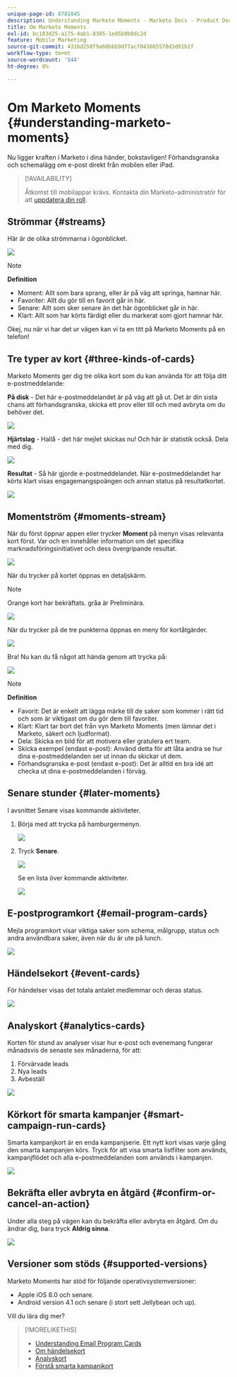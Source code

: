 ```yaml
---
unique-page-id: 8781845
description: Understanding Marketo Moments - Marketo Docs - Product Documentation
title: Om Marketo Moments
exl-id: bc103d25-a175-4ab1-8305-1e05b9b0dc2d
feature: Mobile Marketing
source-git-commit: 431bd258f9a68bbb9df7acf043085578d3d91b1f
workflow-type: tm+mt
source-wordcount: '544'
ht-degree: 0%

---
```


# Om Marketo Moments {#understanding-marketo-moments}

Nu ligger kraften i Marketo i dina händer, bokstavligen! Förhandsgranska och schemalägg om e-post direkt från mobilen eller iPad.

>[!AVAILABILITY]
>
>
>Åtkomst till mobilappar krävs. Kontakta din Marketo-administratör för att [uppdatera din roll](/help/marketo/product-docs/administration/users-and-roles/managing-user-roles-and-permissions.md).

## Strömmar {#streams}

Här är de olika strömmarna i ögonblicket.

![](assets/image2015-7-15-15-3a6-3a10.png)

>[!NOTE]
>
>**Definition**
>
>* Moment: Allt som bara sprang, eller är på väg att springa, hamnar här.
>* Favoriter: Allt du gör till en favorit går in här.
>* Senare: Allt som sker senare än det här ögonblicket går in här.
>* Klart: Allt som har körts färdigt eller du markerat som gjort hamnar här.

Okej, nu när vi har det ur vägen kan vi ta en titt på Marketo Moments på en telefon!

## Tre typer av kort {#three-kinds-of-cards}

Marketo Moments ger dig tre olika kort som du kan använda för att följa ditt e-postmeddelande:

**På disk** - Det här e-postmeddelandet är på väg att gå ut. Det är din sista chans att förhandsgranska, skicka ett prov eller till och med avbryta om du behöver det.

![](assets/image2015-7-17-11-3a25-3a48.png)

**Hjärtslag** - Hallå - det här mejlet skickas nu! Och här är statistik också. Dela med dig.

![](assets/image2015-7-17-11-3a27-3a22.png)

**Resultat** - Så här gjorde e-postmeddelandet. När e-postmeddelandet har körts klart visas engagemangspoängen och annan status på resultatkortet.

![](assets/image2015-7-17-11-3a43-3a28.png)

## Momentström {#moments-stream}

När du först öppnar appen eller trycker **Moment** på menyn visas relevanta kort först. Var och en innehåller information om det specifika marknadsföringsinitiativet och dess övergripande resultat.

![](assets/image2015-7-15-10-3a46-3a19.png)

När du trycker på kortet öppnas en detaljskärm.

>[!NOTE]
>
>Orange kort har bekräftats. gråa är Preliminära.

![](assets/image2015-9-25-9-3a37-3a26.png)

När du trycker på de tre punkterna öppnas en meny för kortåtgärder.

![](assets/image2015-7-15-10-3a47-3a34.png)

Bra! Nu kan du få något att hända genom att trycka på:

![](assets/image2015-7-15-10-3a49-3a20.png)

>[!NOTE]
>
>**Definition**
>
>* Favorit: Det är enkelt att lägga märke till de saker som kommer i rätt tid och som är viktigast om du gör dem till favoriter.
>* Klart: Klart tar bort det från vyn Marketo Moments (men lämnar det i Marketo, säkert och ljudformat).
>* Dela: Skicka en bild för att motivera eller gratulera ert team.
>* Skicka exempel (endast e-post): Använd detta för att låta andra se hur dina e-postmeddelanden ser ut innan du skickar ut dem.
>* Förhandsgranska e-post (endast e-post): Det är alltid en bra idé att checka ut dina e-postmeddelanden i förväg.

## Senare stunder {#later-moments}

I avsnittet Senare visas kommande aktiviteter.

1. Börja med att trycka på hamburgermenyn.

   ![](assets/image2015-7-15-10-3a52-3a5.png)

1. Tryck **Senare**.

   ![](assets/image2015-7-15-10-3a54-3a47.png)

   Se en lista över kommande aktiviteter.

   ![](assets/image2015-6-29-15-3a24-3a3.png)

## E-postprogramkort {#email-program-cards}

Mejla programkort visar viktiga saker som schema, målgrupp, status och andra användbara saker, även när du är ute på lunch.

![](assets/image2015-6-29-15-3a31-3a57.png)

## Händelsekort {#event-cards}

För händelser visas det totala antalet medlemmar och deras status.

![](assets/image2015-6-29-15-3a39-3a12.png)

## Analyskort {#analytics-cards}

Korten för stund av analyser visar hur e-post och evenemang fungerar månadsvis de senaste sex månaderna, för att:

1. Förvärvade leads
1. Nya leads
1. Avbeställ

![](assets/image2015-7-6-13-3a26-3a33.png)

## Körkort för smarta kampanjer {#smart-campaign-run-cards}

Smarta kampanjkort är en enda kampanjserie. Ett nytt kort visas varje gång den smarta kampanjen körs. Tryck för att visa smarta listfilter som används, kampanjflödet och alla e-postmeddelanden som används i kampanjen.

![](assets/image2015-9-23-11-3a0-3a54.png)

## Bekräfta eller avbryta en åtgärd {#confirm-or-cancel-an-action}

Under alla steg på vägen kan du bekräfta eller avbryta en åtgärd. Om du ändrar dig, bara tryck **Aldrig sinna**.

![](assets/image2015-7-14-17-3a11-3a29.png)

## Versioner som stöds  {#supported-versions}

Marketo Moments har stöd för följande operativsystemversioner:

* Apple iOS 8.0 och senare.
* Android version 4.1 och senare (i stort sett Jellybean och up).

Vill du lära dig mer?

>[!MORELIKETHIS]
>
>* [Understanding Email Program Cards](/help/marketo/product-docs/core-marketo-concepts/mobile-apps/marketo-moments/understanding-moments/understanding-email-program-cards.md)
>* [Om händelsekort](/help/marketo/product-docs/core-marketo-concepts/mobile-apps/marketo-moments/understanding-moments/understanding-event-cards.md)
>* [Analyskort](/help/marketo/product-docs/core-marketo-concepts/mobile-apps/marketo-moments/understanding-moments/understanding-analytics-cards.md)
>* [Förstå smarta kampanjkort](/help/marketo/product-docs/core-marketo-concepts/mobile-apps/marketo-moments/understanding-moments/understanding-smart-campaign-cards.md)
